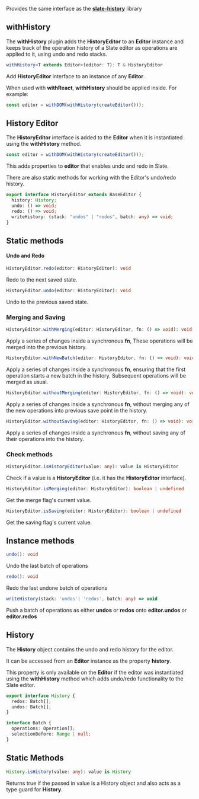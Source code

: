 Provides the same interface as the [**slate-history**](https://docs.slatejs.org/libraries/slate-history) library

## withHistory

The **withHistory** plugin adds the **HistoryEditor** to an **Editor** instance and keeps track of the operation history of a Slate editor as operations are applied to it, using undo and redo stacks.

```typescript
withHistory<T extends Editor>(editor: T): T & HistoryEditor
```

Add **HistoryEditor** interface to an instance of any **Editor**.

When used with **withReact**, **withHistory** should be applied inside. For example:

```typescript
const editor = withDOM(withHistory(createEditor()));
```

## History Editor

The **HistoryEditor** interface is added to the **Editor** when it is instantiated using the **withHistory** method.

```typescript
const editor = withDOM(withHistory(createEditor()));
```

This adds properties to **editor** that enables undo and redo in Slate.

There are also static methods for working with the Editor's undo/redo history.

```typescript
export interface HistoryEditor extends BaseEditor {
  history: History;
  undo: () => void;
  redo: () => void;
  writeHistory: (stack: "undos" | "redos", batch: any) => void;
}
```

## Static methods

#### Undo and Redo

```typescript
HistoryEditor.redo(editor: HistoryEditor): void
```

Redo to the next saved state.

```typescript
HistoryEditor.undo(editor: HistoryEditor): void
```

Undo to the previous saved state.

### Merging and Saving

```typescript
HistoryEditor.withMerging(editor: HistoryEditor, fn: () => void): void
```

Apply a series of changes inside a synchronous **fn**, These operations will
be merged into the previous history.

```typescript
HistoryEditor.withNewBatch(editor: HistoryEditor, fn: () => void): void
```

Apply a series of changes inside a synchronous **fn**, ensuring that the first
operation starts a new batch in the history. Subsequent operations will be
merged as usual.

```typescript
HistoryEditor.withoutMerging(editor: HistoryEditor, fn: () => void): void
```

Apply a series of changes inside a synchronous **fn**, without merging any of
the new operations into previous save point in the history.

```typescript
HistoryEditor.withoutSaving(editor: HistoryEditor, fn: () => void): void
```

Apply a series of changes inside a synchronous **fn**, without saving any of
their operations into the history.

### Check methods

```typescript
HistoryEditor.isHistoryEditor(value: any): value is HistoryEditor
```

Check if a value is a **HistoryEditor** (i.e. it has the **HistoryEditor** interface).

```typescript
HistoryEditor.isMerging(editor: HistoryEditor): boolean | undefined
```

Get the merge flag's current value.

```typescript
HistoryEditor.isSaving(editor: HistoryEditor): boolean | undefined
```

Get the saving flag's current value.

## Instance methods

```typescript
undo(): void
```

Undo the last batch of operations

```typescript
redo(): void
```

Redo the last undone batch of operations

```typescript
writeHistory(stack: 'undos'| 'redos', batch: any) => void
```

Push a batch of operations as either **undos** or **redos** onto **editor.undos** or **editor.redos**

## History

The **History** object contains the undo and redo history for the editor.

It can be accessed from an **Editor** instance as the property **history**.

This property is only available on the **Editor** if the editor was instantiated using the **withHistory** method which adds undo/redo functionality to the Slate editor.

```typescript
export interface History {
  redos: Batch[];
  undos: Batch[];
}

interface Batch {
  operations: Operation[];
  selectionBefore: Range | null;
}
```

## Static Methods

```typescript
History.isHistory(value: any): value is History
```
Returns true if the passed in value is a History object and also acts as a type guard for **History**.
